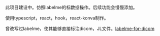 此项目建设中。仿照labelme的标数据操作。后续功能会慢慢添加。

使用typescript，react，hook，react-konva制作。

曾改写过labelme，使其能够直接标注dicom，JL文件。[labelme-for-dicom](https://github.com/jiangjiawen/labelme-for-dicom)
